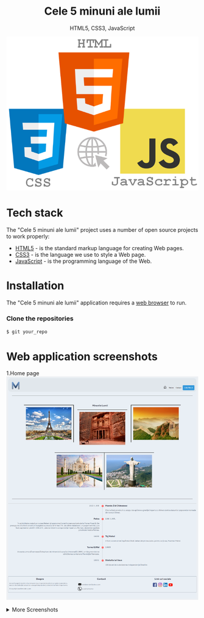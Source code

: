 <h1 align="center">
Cele 5 minuni ale lumii
</h1>
<p align="center">
HTML5, CSS3, JavaScript
</p>

<p align="center">
<img src="https://github.com/MihaiCMA/world-wonders/blob/main/logo.png" />
</p>

# Tech stack
The "Cele 5 minuni ale lumii" project uses a number of open source projects to work properly:
* [HTML5](https://www.w3schools.com/html/) - is the standard markup language for creating Web pages.
* [CSS3](https://www.w3schools.com/css/) - is the language we use to style a Web page.
* [JavaScript](https://www.w3schools.com/js/) - is the programming language of the Web.

# Installation
The "Cele 5 minuni ale lumii" application requires a [web browser](https://en.wikipedia.org/wiki/Web_browser) to run.

### Clone the repositories
```sh
$ git your_repo
```

# Web application screenshots 

1.Home page
<img src="https://github.com/MihaiCMA/world-wonders/blob/main/screenshots/1.Home.png" />

<details>
  <summary>More Screenshots</summary>
  2.Turism
  <img src="https://github.com/MihaiCMA/world-wonders/blob/main/screenshots/2.Turism.png" />

  3.Contact
  <img src="https://github.com/MihaiCMA/world-wonders/blob/main/screenshots/3.Contact.png" />

  4.Taj Mahal Page
  <img src="https://github.com/MihaiCMA/world-wonders/blob/main/screenshots/4.Taj_Mahal.png" />

  5.Taj Mahal Details Page
  <img src="https://github.com/MihaiCMA/world-wonders/blob/main/screenshots/5.Taj_Mahal_Details.png" />
</details>
